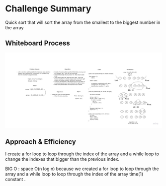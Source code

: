 # Challenge Summary

Quick sort that will sort the array from the smallest to the biggest number in the array

## Whiteboard Process
![challenge28](./CodeChallenge28.jpg)


## Approach & Efficiency
<!-- What approach did you take? Why? What is the Big O space/time for this approach? -->

I create a for loop to loop through the index of the array and a while loop to change
the indexes that bigger than the previous index.

BIG O :
space O(n log n)  because we created a for loop to loop through the array and a while loop 
to loop through the index of the array
time(1) constant .

